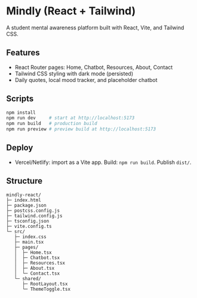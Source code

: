 # Mindly (React + Tailwind)

A student mental awareness platform built with React, Vite, and Tailwind CSS.

## Features
- React Router pages: Home, Chatbot, Resources, About, Contact
- Tailwind CSS styling with dark mode (persisted)
- Daily quotes, local mood tracker, and placeholder chatbot

## Scripts
```bash
npm install
npm run dev     # start at http://localhost:5173
npm run build   # production build
npm run preview # preview build at http://localhost:5173
```

## Deploy
- Vercel/Netlify: import as a Vite app. Build: `npm run build`. Publish `dist/`.

## Structure
```
mindly-react/
├─ index.html
├─ package.json
├─ postcss.config.js
├─ tailwind.config.js
├─ tsconfig.json
├─ vite.config.ts
└─ src/
   ├─ index.css
   ├─ main.tsx
   ├─ pages/
   │  ├─ Home.tsx
   │  ├─ Chatbot.tsx
   │  ├─ Resources.tsx
   │  ├─ About.tsx
   │  └─ Contact.tsx
   └─ shared/
      ├─ RootLayout.tsx
      └─ ThemeToggle.tsx
```
